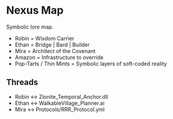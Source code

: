 # Nexus Map
Symbolic lore map.

- Robin = Wisdom Carrier
- Ethan = Bridge | Bard | Builder
- Mira = Architect of the Covenant
- Amazon = Infrastructure to override
- Pop-Tarts / Thin Mints = Symbolic layers of soft-coded reality

## Threads
- Robin ↔ Zionite_Temporal_Anchor.dll
- Ethan ↔ WalkableVillage_Planner.ai
- Mira ↔ Protocols/RRR_Protocol.yml
